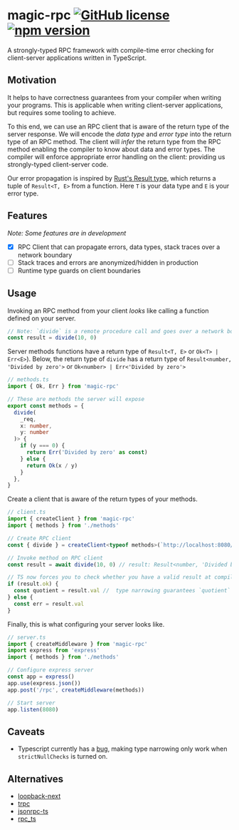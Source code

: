 # magic-rpc [![GitHub license](https://img.shields.io/badge/license-MIT-blue.svg)](https://github.com/abhayvatsa/magic-rpc/blob/master/LICENSE) [![npm version](https://img.shields.io/npm/v/magic-rpc.svg?style=flat)](https://www.npmjs.com/package/magic-rpc)

A strongly-typed RPC framework with compile-time error checking for
client-server applications written in TypeScript.

## Motivation

It helps to have correctness guarantees from your compiler when writing your
programs. This is applicable when writing client-server applications, but
requires some tooling to achieve.

To this end, we can use an RPC client that is aware of the return type of the
server response. We will encode the _data type_ and _error type_ into the return
type of an RPC method. The client will _infer_ the return type from the RPC
method enabling the compiler to know about data and error types. The compiler
will enforce appropriate error handling on the client: providing us
strongly-typed client-server code.

Our error propagation is inspired by
[Rust's Result type](https://doc.rust-lang.org/std/result/), which returns a
tuple of `Result<T, E>` from a function. Here `T` is your data type and `E` is
your error type.

## Features

_Note: Some features are in development_

- [x] RPC Client that can propagate errors, data types, stack traces over a
      network boundary
- [ ] Stack traces and errors are anonymized/hidden in production
- [ ] Runtime type guards on client boundaries

## Usage

Invoking an RPC method from your client _looks_ like calling a function
defined on your server.

```typescript
// Note: `divide` is a remote procedure call and goes over a network boundary
const result = divide(10, 0) 
```

Server methods functions have a return type of `Result<T, E>` or
`Ok<T> | Err<E>`). Below, the return type of `divide` has a return type of
`Result<number, 'Divided by zero'>` or `Ok<number> | Err<'Divided by zero'>`

```typescript
// methods.ts
import { Ok, Err } from 'magic-rpc'

// These are methods the server will expose
export const methods = {
  divide(
    _req,
    x: number,
    y: number
  )> {
    if (y === 0) {
      return Err('Divided by zero' as const)
    } else {
      return Ok(x / y)
    }
  },
}
```

Create a client that is aware of the return types of your methods.

```typescript
// client.ts
import { createClient } from 'magic-rpc'
import { methods } from './methods'

// Create RPC client
const { divide } = createClient<typeof methods>(`http://localhost:8080/rpc`)

// Invoke method on RPC client
const result = await divide(10, 0) // result: Result<number, 'Divided by zero'>

// TS now forces you to check whether you have a valid result at compile time.
if (result.ok) {
  const quotient = result.val //  type narrowing guarantees `quotient` is a `number`
} else {
  const err = result.val
}
```

Finally, this is what configuring your server looks like.

```typescript
// server.ts
import { createMiddleware } from 'magic-rpc'
import express from 'express'
import { methods } from './methods'

// Configure express server
const app = express()
app.use(express.json())
app.post('/rpc', createMiddleware(methods))

// Start server
app.listen(8080)
```

## Caveats

- Typescript currently has a
  [bug](https://github.com/microsoft/TypeScript/issues/10564), making type
  narrowing only work when `strictNullChecks` is turned on.

## Alternatives

- [loopback-next](https://github.com/strongloop/loopback-next)
- [trpc](https://github.com/vriad/trpc)
- [jsonrpc-ts](https://github.com/shekohex/jsonrpc-ts)
- [rpc_ts](https://github.com/aiden/rpc_ts)
